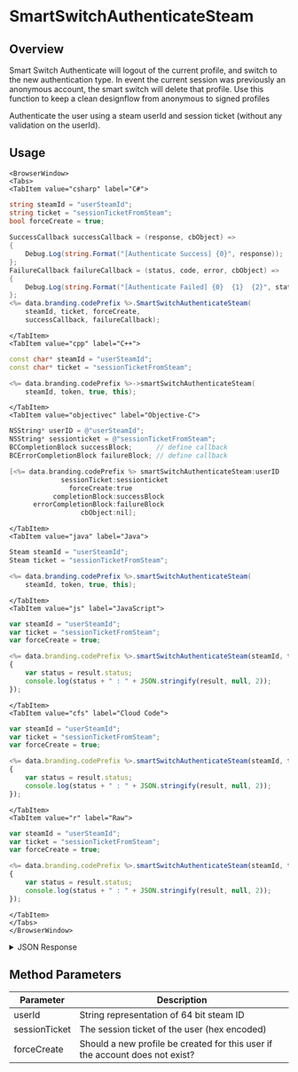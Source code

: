 # SmartSwitchAuthenticateSteam
## Overview
Smart Switch Authenticate will logout of the current profile, and switch to the new authentication type.
In event the current session was previously an anonymous account, the smart switch will delete that profile.
Use this function to keep a clean designflow from anonymous to signed profiles

Authenticate the user using a steam userId and session ticket (without any validation on the userId).

## Usage

```mdx-code-block
<BrowserWindow>
<Tabs>
<TabItem value="csharp" label="C#">
```

```csharp
string steamId = "userSteamId";
string ticket = "sessionTicketFromSteam";
bool forceCreate = true;
    
SuccessCallback successCallback = (response, cbObject) =>
{
    Debug.Log(string.Format("[Authenticate Success] {0}", response));
};
FailureCallback failureCallback = (status, code, error, cbObject) =>
{
    Debug.Log(string.Format("[Authenticate Failed] {0}  {1}  {2}", status, code, error));
};
<%= data.branding.codePrefix %>.SmartSwitchAuthenticateSteam(
    steamId, ticket, forceCreate,
    successCallback, failureCallback);
```

```mdx-code-block
</TabItem>
<TabItem value="cpp" label="C++">
```

```cpp
const char* steamId = "userSteamId";
const char* ticket = "sessionTicketFromSteam";

<%= data.branding.codePrefix %>->smartSwitchAuthenticateSteam(
    steamId, token, true, this);
```

```mdx-code-block
</TabItem>
<TabItem value="objectivec" label="Objective-C">
```

```objectivec
NSString* userID = @"userSteamId";
NSString* sessionticket = @"sessionTicketFromSteam";
BCCompletionBlock successBlock;      // define callback
BCErrorCompletionBlock failureBlock; // define callback

[<%= data.branding.codePrefix %> smartSwitchAuthenticateSteam:userID
             sessionTicket:sessionticket
               forceCreate:true
           completionBlock:successBlock
      errorCompletionBlock:failureBlock
                  cbObject:nil];
```

```mdx-code-block
</TabItem>
<TabItem value="java" label="Java">
```

```java
Steam steamId = "userSteamId";
Steam ticket = "sessionTicketFromSteam";

<%= data.branding.codePrefix %>.smartSwitchAuthenticateSteam(
    steamId, token, true, this);
```

```mdx-code-block
</TabItem>
<TabItem value="js" label="JavaScript">
```

```javascript
var steamId = "userSteamId";
var ticket = "sessionTicketFromSteam";
var forceCreate = true;

<%= data.branding.codePrefix %>.smartSwitchAuthenticateSteam(steamId, ticket, forceCreate, result =>
{
	var status = result.status;
	console.log(status + " : " + JSON.stringify(result, null, 2));
});
```

```mdx-code-block
</TabItem>
<TabItem value="cfs" label="Cloud Code">
```

```javascript
var steamId = "userSteamId";
var ticket = "sessionTicketFromSteam";
var forceCreate = true;

<%= data.branding.codePrefix %>.smartSwitchAuthenticateSteam(steamId, ticket, forceCreate, result =>
{
	var status = result.status;
	console.log(status + " : " + JSON.stringify(result, null, 2));
});
```

```mdx-code-block
</TabItem>
<TabItem value="r" label="Raw">
```

```javascript
var steamId = "userSteamId";
var ticket = "sessionTicketFromSteam";
var forceCreate = true;

<%= data.branding.codePrefix %>.smartSwitchAuthenticateSteam(steamId, ticket, forceCreate, result =>
{
	var status = result.status;
	console.log(status + " : " + JSON.stringify(result, null, 2));
});
```

```mdx-code-block
</TabItem>
</Tabs>
</BrowserWindow>
```

<details>
<summary>JSON Response</summary>

```javascript
var steamId = "userSteamId";
var ticket = "sessionTicketFromSteam";
var forceCreate = true;

<%= data.branding.codePrefix %>.smartSwitchAuthenticateSteam(steamId, ticket, forceCreate, result =>
{
	var status = result.status;
	console.log(status + " : " + JSON.stringify(result, null, 2));
});
```
</details>

## Method Parameters
Parameter | Description
--------- | -----------
userId | String representation of 64 bit steam ID
sessionTicket | The session ticket of the user (hex encoded)
forceCreate | Should a new profile be created for this user if the account does not exist?


